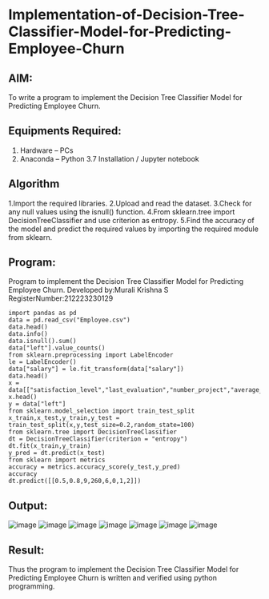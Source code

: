 # Implementation-of-Decision-Tree-Classifier-Model-for-Predicting-Employee-Churn

## AIM:
To write a program to implement the Decision Tree Classifier Model for Predicting Employee Churn.

## Equipments Required:
1. Hardware – PCs
2. Anaconda – Python 3.7 Installation / Jupyter notebook

## Algorithm
1.Import the required libraries.
2.Upload and read the dataset.
3.Check for any null values using the isnull() function.
4.From sklearn.tree import DecisionTreeClassifier and use criterion as entropy.
5.Find the accuracy of the model and predict the required values by importing the required module from sklearn.

## Program:
Program to implement the Decision Tree Classifier Model for Predicting Employee Churn.
Developed by:Murali Krishna S 
RegisterNumber:212223230129
```
import pandas as pd
data = pd.read_csv("Employee.csv")
data.head()
data.info()
data.isnull().sum()
data["left"].value_counts()
from sklearn.preprocessing import LabelEncoder
le = LabelEncoder()
data["salary"] = le.fit_transform(data["salary"])
data.head()
x = data[["satisfaction_level","last_evaluation","number_project","average_montly_hours","time_spend_company","Work_accident","promotion_last_5years","salary"]]
x.head()
y = data["left"]
from sklearn.model_selection import train_test_split
x_train,x_test,y_train,y_test = train_test_split(x,y,test_size=0.2,random_state=100)
from sklearn.tree import DecisionTreeClassifier
dt = DecisionTreeClassifier(criterion = "entropy")
dt.fit(x_train,y_train)
y_pred = dt.predict(x_test)
from sklearn import metrics
accuracy = metrics.accuracy_score(y_test,y_pred)
accuracy
dt.predict([[0.5,0.8,9,260,6,0,1,2]])
```


## Output:
![image](https://github.com/Murali-Krishna0/Implementation-of-Decision-Tree-Classifier-Model-for-Predicting-Employee-Churn/assets/149054535/35f44669-760e-4d00-8b62-20a37679a6da)
![image](https://github.com/Murali-Krishna0/Implementation-of-Decision-Tree-Classifier-Model-for-Predicting-Employee-Churn/assets/149054535/19f720d4-8bb1-44b9-aeea-ff53adfc3b0e)
![image](https://github.com/Murali-Krishna0/Implementation-of-Decision-Tree-Classifier-Model-for-Predicting-Employee-Churn/assets/149054535/a53822a4-f8a9-448e-9839-92adbac7c4d9)
![image](https://github.com/Murali-Krishna0/Implementation-of-Decision-Tree-Classifier-Model-for-Predicting-Employee-Churn/assets/149054535/7f429589-8d37-4d3c-b7ab-c9138c3f2f8c)
![image](https://github.com/Murali-Krishna0/Implementation-of-Decision-Tree-Classifier-Model-for-Predicting-Employee-Churn/assets/149054535/58546b56-4cc9-4b1f-a0ac-d51841967ade)
![image](https://github.com/Murali-Krishna0/Implementation-of-Decision-Tree-Classifier-Model-for-Predicting-Employee-Churn/assets/149054535/ce2cd8bd-cb57-4133-a44d-ecc5aea10588)
![image](https://github.com/Murali-Krishna0/Implementation-of-Decision-Tree-Classifier-Model-for-Predicting-Employee-Churn/assets/149054535/028e501a-2d0a-4305-bfbe-9cad83c642df)



## Result:
Thus the program to implement the  Decision Tree Classifier Model for Predicting Employee Churn is written and verified using python programming.
